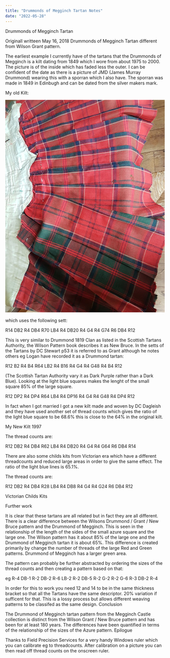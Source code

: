 ```yaml
---
title: "Drummonds of Megginch Tartan Notes"
date: "2022-05-28"
---
```

Drummonds of Megginch Tartan

Originall writteen May 16, 2018
Drummonds of Megginch Tartan different from Wilson Grant pattern.

The earliest example I currently have of the tartans that the Drummonds of Megginch is a kilt dating from 1849 which I wore from about 1975 to 2000. The picture is of the inside which has faded less the outer. I can be confident of the date as there is a picture of JMD (James Murray Drummond) wearing this with a sporran which I also have. The sporran was made in 1849 in Edinbugh and can be dated from the silver makers mark.

My old Kilt:

![My Old Kilt](myOldKilt.jpg "My Old Kilt")  

which uses the following sett:

R14 DB2 R4 DB4 R70 LB4 R4 DB20 R4 G4 R4 G74 R6 DB4 R12

This is very similar to Drummond 1819 Clan as listed in the Scottish Tartans Authority, the Wilson Pattern book describes it as New Bruce. In the setts of the Tartans by DC Stewart p53 it is referred to as Grant although he notes others eg Logan have recorded it as a Drummond tartan:

R12 B2 R4 B4 R64 LB2 R4 B16 R4 G4 R4 G48 R4 B4 R12

(The Scottish Tartan Authority vary it as Dark Purple rather than a Dark Blue). Looking at the light blue squares makes the lenght of the small square 85% of the large square.

R12 DP2 R4 DP4 R64 LB4 R4 DP16 R4 G4 R4 G48 R4 DP4 R12 

In fact when I got married I got a new kilt made and woven by DC Dagleish and they have used another set of thread counts which gives the ratio of the light blue square to be 68.6% this is close to the 64% in the original kilt.

My New Kilt 1997

The thread counts are:

R12 DB2 R4 DB4 R62 LB4 R4 DB20 R4 G4 R4 G64 R6 DB4 R14

There are also some childs kits from Victorian era which have a different threadcounts and reduced large areas in order to give the same effect. The ratio of the light blue lines is 65.1%.

The thread counts are:

R12 DB2 R4 DB4 R28 LB4 R4 DB8 R4 G4 R4 G24 R6 DB4 R12

Victorian Childs Kits

Further work

It is clear that these tartans are all related but in fact they are all different. There is a clear difference between the Wilsons Drummond / Grant / New Bruce pattern and the Drummond of Megginch. This is seen in the relationship of the length of the sides of the small azure square and the large one. The Wilson pattern has it about 85% of the large one and the Drummond of Megginch tartan it is about 65%. This difference is created primarily by change the number of threads of the large Red and Green patterns. Drummond of Megginch has a larger green area.

The pattern can probably be further abstracted by ordering the sizes of the thread counts and then creating a pattern based on that:

eg R-4 DB-1 R-2 DB-2 R-6 LB-2 R-2 DB-5 R-2 G-2 R-2 G-6 R-3 DB-2 R-4

In order for this to work you need 12 and 14 to be in the same thickness bracket so that all the Tartans have the same descriptor. 20% variation if sufficent for that. This is a lossy process but allows different weaving patterns to be classifed as the same design.
Conclusion

The Drummond of Megginch tartan pattern from the Megginch Castle collection is distinct from the Wilson Grant / New Bruce pattern and has been for at least 180 years. The differences have been quantified in terms of the relationship of the sizes of the Azure pattern.
Epilogue

Thanks to Field Precision Services for a very handy Windows ruler which you can calibrate eg to threadcounts. After calibration on a picture you can then read off thread counts on the onscreen ruler.

